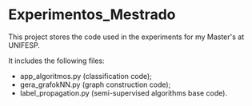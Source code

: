 # Experimentos_Mestrado

This project stores the code used in the experiments for my Master's at UNIFESP.

It includes the following files:
  - app_algoritmos.py (classification code);
  - gera_grafokNN.py (graph construction code);
  - label_propagation.py (semi-supervised algorithms base code).

